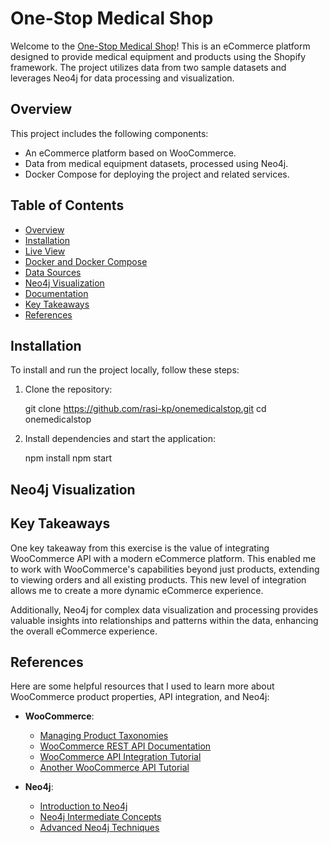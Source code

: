 # One-Stop Medical Shop

Welcome to the [One-Stop Medical Shop](https://onemedical.store/)! This is an eCommerce platform designed to provide medical equipment and products using the Shopify framework. The project utilizes data from two sample datasets and leverages Neo4j for data processing and visualization.

## Overview

This project includes the following components:

- An eCommerce platform based on WooCommerce.
- Data from medical equipment datasets, processed using Neo4j.
- Docker Compose for deploying the project and related services.

## Table of Contents

- [Overview](#overview)
- [Installation](#installation)
- [Live View](https://onemedical.store/)
- [Docker and Docker Compose](#docker-and-docker-compose)
- [Data Sources](#data-sources)
- [Neo4j Visualization](#neo4j-visualization)
- [Documentation](https://drive.google.com/file/d/1-Zu_2avQfFRgISUX-6S_z2xXM-Eyj4Dr/view?usp=sharing)
- [Key Takeaways](#key-takeaways)
- [References](#references)

## Installation

To install and run the project locally, follow these steps:

1. Clone the repository:

    git clone https://github.com/rasi-kp/onemedicalstop.git
    cd onemedicalstop

2. Install dependencies and start the application:

    npm install
    npm start

## Neo4j Visualization



## Key Takeaways

One key takeaway from this exercise is the value of integrating WooCommerce API with a modern eCommerce platform. This enabled me to work with WooCommerce's capabilities beyond just products, extending to viewing orders and all existing products. This new level of integration allows me to create a more dynamic eCommerce experience.

Additionally, Neo4j for complex data visualization and processing provides valuable insights into relationships and patterns within the data, enhancing the overall eCommerce experience.

## References

Here are some helpful resources that I used to learn more about WooCommerce product properties, API integration, and Neo4j:

- **WooCommerce**:
    - [Managing Product Taxonomies](https://woocommerce.com/document/managing-product-taxonomies/)
    - [WooCommerce REST API Documentation](https://woocommerce.github.io/woocommerce-rest-api-docs/?javascript=create-a-product)
    - [WooCommerce API Integration Tutorial](https://youtu.be/5qGz7EiAYXQ?si=EB2nScLmEreiXn0e)
    - [Another WooCommerce API Tutorial](https://youtu.be/hJCjYdxySIw?si=ZYq7OEs8GwAW3QDw)

- **Neo4j**:
    - [Introduction to Neo4j](https://youtu.be/pgqQ4ugjIIM?si=KZvQS5fRPY-JVq_F)
    - [Neo4j Intermediate Concepts](https://youtu.be/snjnJCZhXUM?si=9xozAc8DZCPC4IHa)
    - [Advanced Neo4j Techniques](https://youtu.be/xKVA2gL8WHs?si=1x-DKuVPkaW1jTij)
